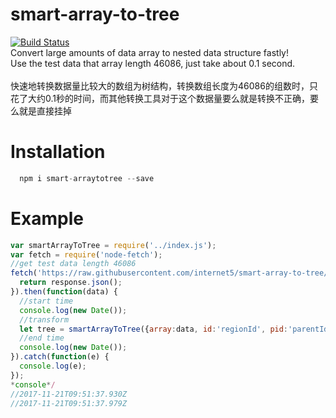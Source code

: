 # smart-array-to-tree
[![Build Status](https://travis-ci.org/internet5/smart-array-to-tree.svg?branch=master)](https://travis-ci.org/internet5/smart-array-to-tree)<br />
Convert large amounts of data array to nested data structure fastly!<br />
Use the test data that array length 46086, just take about 0.1 second.<br />
<br />
快速地转换数据量比较大的数组为树结构，转换数组长度为46086的组数时，只花了大约0.1秒的时间，而其他转换工具对于这个数据量要么就是转换不正确，要么就是直接挂掉
# Installation
```javascript
  npm i smart-arraytotree --save
```
# Example
```javascript
var smartArrayToTree = require('../index.js');
var fetch = require('node-fetch');
//get test data length 46086
fetch('https://raw.githubusercontent.com/internet5/smart-array-to-tree/master/example/data.json').then(function(response) {
  return response.json();
}).then(function(data) {
  //start time
  console.log(new Date());
  //transform
  let tree = smartArrayToTree({array:data, id:'regionId', pid:'parentId', firstPid:null });
  //end time
  console.log(new Date());
}).catch(function(e) {
  console.log(e);
});
*console*/
//2017-11-21T09:51:37.930Z
//2017-11-21T09:51:37.979Z
 ```
